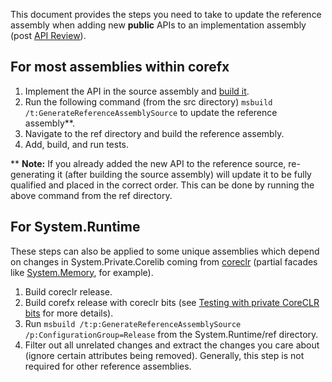 This document provides the steps you need to take to update the reference assembly when adding new **public** APIs to an implementation assembly (post [API Review](https://github.com/dotnet/corefx/blob/master/Documentation/coding-guidelines/adding-api-guidelines.md)).

## For most assemblies within corefx
1) Implement the API in the source assembly and [build it](https://github.com/dotnet/corefx/blob/master/Documentation/project-docs/developer-guide.md#building-individual-libraries).
2) Run the following command (from the src directory) `msbuild /t:GenerateReferenceAssemblySource` to update the reference assembly**.
3) Navigate to the ref directory and build the reference assembly.
4) Add, build, and run tests.

** **Note:** If you already added the new API to the reference source, re-generating it (after building the source assembly) will update it to be fully qualified  and placed in the correct order. This can be done by running the above command from the ref directory.

## For System.Runtime
These steps can also be applied to some unique assemblies which depend on changes in System.Private.Corelib coming from [coreclr](https://github.com/dotnet/coreclr) (partial facades like [System.Memory](https://github.com/dotnet/corefx/blob/83711167ee74d2e87cf2d5ed3508c94044bb7edc/src/System.Memory/src/System.Memory.csproj#L6), for example).
1) Build coreclr release.
2) Build corefx release with coreclr bits (see [Testing with private CoreCLR bits](https://github.com/dotnet/corefx/blob/master/Documentation/project-docs/developer-guide.md#testing-with-private-coreclr-bits) for more details).
3) Run `msbuild /t:p:GenerateReferenceAssemblySource /p:ConfigurationGroup=Release` from the System.Runtime/ref directory.
4) Filter out all unrelated changes and extract the changes you care about (ignore certain attributes being removed). Generally, this step is not required for other reference assemblies.